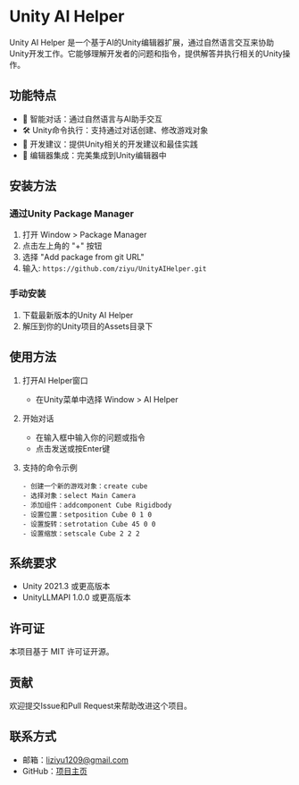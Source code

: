 # Unity AI Helper

Unity AI Helper 是一个基于AI的Unity编辑器扩展，通过自然语言交互来协助Unity开发工作。它能够理解开发者的问题和指令，提供解答并执行相关的Unity操作。

## 功能特点

- 🤖 智能对话：通过自然语言与AI助手交互
- 🛠 Unity命令执行：支持通过对话创建、修改游戏对象
- 📝 开发建议：提供Unity相关的开发建议和最佳实践
- 🔧 编辑器集成：完美集成到Unity编辑器中

## 安装方法

### 通过Unity Package Manager

1. 打开 Window > Package Manager
2. 点击左上角的 "+" 按钮
3. 选择 "Add package from git URL"
4. 输入: `https://github.com/ziyu/UnityAIHelper.git`

### 手动安装

1. 下载最新版本的Unity AI Helper
2. 解压到你的Unity项目的Assets目录下

## 使用方法

1. 打开AI Helper窗口
   - 在Unity菜单中选择 Window > AI Helper

2. 开始对话
   - 在输入框中输入你的问题或指令
   - 点击发送或按Enter键

3. 支持的命令示例
   ```
   - 创建一个新的游戏对象：create cube
   - 选择对象：select Main Camera
   - 添加组件：addcomponent Cube Rigidbody
   - 设置位置：setposition Cube 0 1 0
   - 设置旋转：setrotation Cube 45 0 0
   - 设置缩放：setscale Cube 2 2 2
   ```

## 系统要求

- Unity 2021.3 或更高版本
- UnityLLMAPI 1.0.0 或更高版本

## 许可证

本项目基于 MIT 许可证开源。

## 贡献

欢迎提交Issue和Pull Request来帮助改进这个项目。

## 联系方式

- 邮箱：liziyu1209@gmail.com
- GitHub：[项目主页](https://github.com/your-repo)

